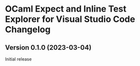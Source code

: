 # OCaml Expect and Inline Test Explorer for Visual Studio Code Changelog

## Version 0.1.0 (2023-03-04)

Initial release
